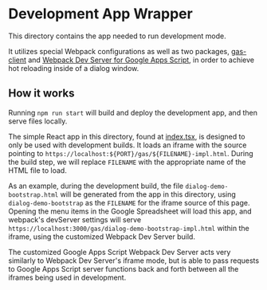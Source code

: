 # Development App Wrapper

This directory contains the app needed to run development mode.

It utilizes special Webpack configurations as well as two packages, [gas-client](https://github.com/enuchi/gas-client) and [Webpack Dev Server for Google Apps Script](https://github.com/enuchi/Google-Apps-Script-Webpack-Dev-Server), in order to achieve hot reloading inside of a dialog window.

## How it works

Running `npm run start` will build and deploy the development app, and then serve files locally.

The simple React app in this directory, found at [index.tsx](./index.js), is designed to only be used with development builds. It loads an iframe with the source pointing to `https://localhost:${PORT}/gas/${FILENAME}-impl.html`. During the build step, we will replace `FILENAME` with the appropriate name of the HTML file to load.

As an example, during the development build, the file `dialog-demo-bootstrap.html` will be generated from the app in this directory, using `dialog-demo-bootstrap` as the `FILENAME` for the iframe source of this page. Opening the menu items in the Google Spreadsheet will load this app, and webpack's devServer settings will serve `https://localhost:3000/gas/dialog-demo-bootstrap-impl.html` within the iframe, using the customized Webpack Dev Server build.

The customized Google Apps Script Webpack Dev Server acts very similarly to Webpack Dev Server's iframe mode, but is able to pass requests to Google Apps Script server functions back and forth between all the iframes being used in development.
